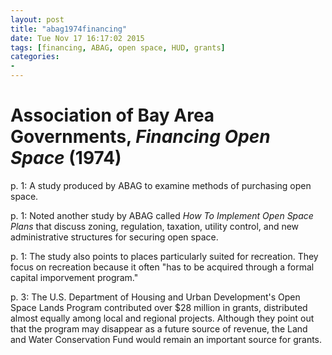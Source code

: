 ```yaml
---
layout: post
title: "abag1974financing"
date: Tue Nov 17 16:17:02 2015
tags: [financing, ABAG, open space, HUD, grants]
categories:
-
---
```


# Association of Bay Area Governments, *Financing Open Space* (1974)

p. 1: A study produced by ABAG to examine methods of purchasing open space.

p. 1: Noted another study by ABAG called *How To Implement Open Space Plans* that discuss zoning, regulation, taxation, utility control, and new administrative structures for securing open space.

p. 1: The study also points to places particularly suited for recreation. They focus on recreation because it often "has to be acquired through a formal capital imporvement program."

p. 3: The U.S. Department of Housing and Urban Development's Open Space Lands Program contributed over $28 million in grants, distributed almost equally among local and regional projects. Although they point out that the program may disappear as a future source of revenue, the Land and Water Conservation Fund would remain an important source for grants.
